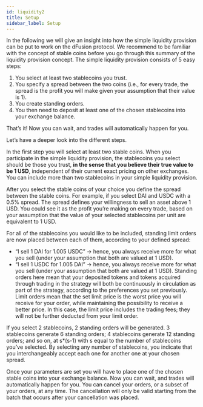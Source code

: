 ```yaml
---
id: liquidity2
title: Setup
sidebar_label: Setup
---
```


In the following we will give an insight into how the simple liquidity provision can be put to work on the dFusion protocol. We recommend to be familiar with the concept of stable coins before you go through this summary of the liquidity provision concept.  The simple liquidity provision consists of 5 easy steps:

1. You select at least two stablecoins you trust. 
2. You specify a spread between the two coins (i.e., for every trade, the spread is the profit you will make given your assumption that their value is 1).
3. You create standing orders.
4. You then need to deposit at least one of the chosen stablecoins into your exchange balance.

That’s it! Now you can wait, and trades will automatically happen for you. 

Let’s have a deeper look into the different steps. 

In the first step you will select at least two stable coins.  When you participate in the simple liquidity provision, the stablecoins you select should be those you trust, **in the sense that you believe their true value to be 1 USD**, independent of their current exact pricing on other exchanges. You can include more than two stablecoins in your simple liquidity provision. 

After you select the stable coins of your choice you define the spread between the stable coins. 
For example, if you select DAI and USDC with a 0.5% spread. The spread defines your willingness to sell an asset above 1 USD. You could see it as the profit you’re making on every trade, based on your assumption that the value of your selected stablecoins per unit are equivalent to 1 USD.

For all of the stablecoins you would like to be included, standing limit orders are now  placed between each of them, according to your defined spread:
- “I sell 1 DAI for 1.005 USDC” → hence, you always receive more for what you sell (under your assumption that both are valued at 1 USD).
- “I sell 1 USDC for 1.005 DAI” → hence, you always receive more for what you sell (under your assumption that both are valued at 1 USD).
Standing orders here mean that your deposited tokens and tokens acquired through trading in the strategy will both be continuously in circulation as part of the strategy, according to the preferences you set previously. 
Limit orders mean that the set limit price is the worst price you will receive for your order, while maintaining the possibility to receive a better price. In this case, the limit price includes the trading fees; they will not be further deducted from your limit order. 

If you select 2 stablecoins, 2 standing orders will be generated. 3 stablecoins generate 6 standing orders; 4 stablecoins generate 12 standing orders; and so on, at s*(s-1) with s equal to the number of stablecoins you’ve selected. By selecting any number of stablecoins, you indicate that you interchangeably accept each one for another one at your chosen spread.  


Once your parameters are set you will have to place one of the chosen stable coins into your exchange balance.  Now you can wait, and trades will automatically happen for you. You can cancel your orders, or a subset of your orders, at any time. The cancellation will only be valid starting from the batch that occurs after your cancellation was placed.
